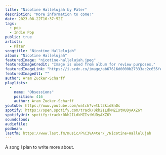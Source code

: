 ```yaml
---
title: "Nicotine Hallelujah by Päter"
description: "More information to come!"
date: 2023-08-22T16:37:52Z
tags:
  - pop
  - Indie Pop
public: true
artists:
  - Päter
songtitle: "Nicotine Hallelujah"
album: "Nicotine Hallelujah"
featuredImage: "nicotine-hallelujah.jpeg"
featuredImageCredit: "Image is used from album for review purposes."
featuredImageLink: "https://i.scdn.co/image/ab67616d0000b27333ac2c655fd3197651194375"
featuredImageAlt: ""
author: Aram Zucker-Scharff
playlists:
  -
    name: "Obsessions"
    position: 416
    author: Aram Zucker-Scharff
youtube: https://www.youtube.com/watch?v=tLt3kidBnOs
spotify: https://open.spotify.com/track/0kh2ILdkMZIstWUDyAXZ6Y
spotifyUri: spotify:track:0kh2ILdkMZIstWUDyAXZ6Y
soundcloud:
audiofile:
podbean:
lastfm: https://www.last.fm/music/P%C3%A4ter/_/Nicotine+Hallelujah
---
```


A song I plan to write more about.
		
